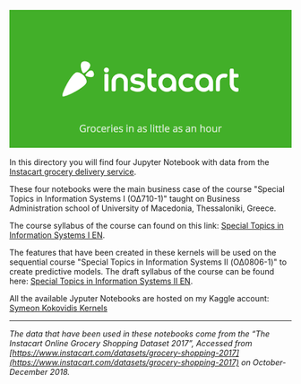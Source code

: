 ![ID banner](instacart.png)

In this directory you will find four Jupyter Notebook with data from the [Instacart grocery delivery service](https://www.instacart.com).

These four notebooks were the main business case of the course "Special Topics in Information Systems Ι (ΟΔ710-1)" taught on Business Administration school of University of Macedonia, Thessaloniki, Greece. 

The course syllabus of the course can found on this link: [Special Topics in Information Systems I EN](https://docs.google.com/document/d/1AJzRZp244V-vNZStMMTDIwejdkNdlJZUv4u0J75zOsc/edit?usp=sharing).

The features that have been created in these kernels will be used on the sequential course "Special Topics in Information Systems ΙI (ΟΔ0806-1)" to create predictive models. The draft syllabus of the course can be found here: [Special Topics in Information Systems II EN](https://docs.google.com/document/d/1Wq4XQW1vdIm5qK327s6uLRJo0ZPrKng1gPOwNd1MbN8/edit?usp=sharing).

All the available Jyputer Notebooks are hosted on my Kaggle account: [Symeon Kokovidis Kernels](http://kaggle.com/kokovidis/kernels)

---

_The data that have been used in these notebooks come from the “The Instacart Online Grocery Shopping Dataset 2017”, Accessed from [https://www.instacart.com/datasets/grocery-shopping-2017](https://www.instacart.com/datasets/grocery-shopping-2017)
on October-December 2018._


